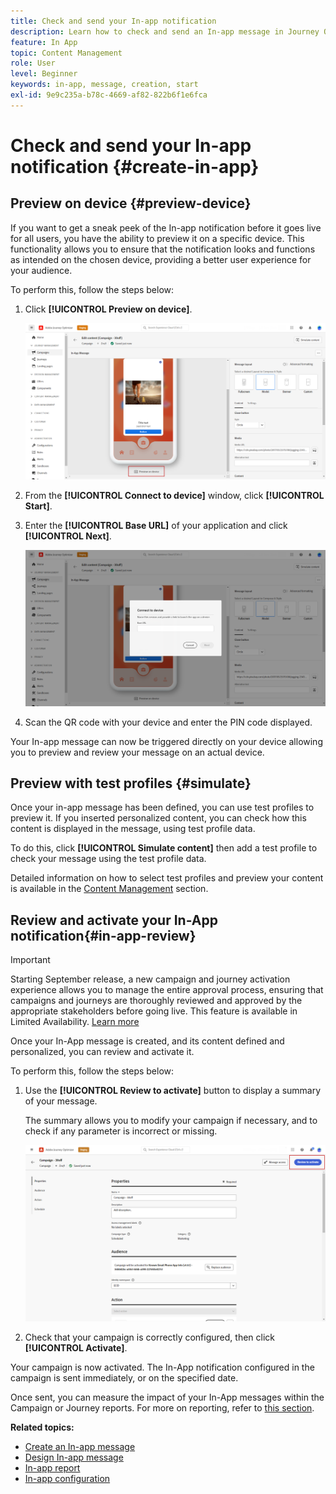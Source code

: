 ```yaml
---
title: Check and send your In-app notification
description: Learn how to check and send an In-app message in Journey Optimizer
feature: In App
topic: Content Management
role: User
level: Beginner
keywords: in-app, message, creation, start
exl-id: 9e9c235a-b78c-4669-af82-822b6f1e6fca
---
```

# Check and send your In-app notification {#create-in-app}

## Preview on device {#preview-device}

If you want to get a sneak peek of the In-app notification before it goes live for all users, you have the ability to preview it on a specific device. This functionality allows you to ensure that the notification looks and functions as intended on the chosen device, providing a better user experience for your audience.

To perform this, follow the steps below: 

1. Click **[!UICONTROL Preview on device]**.

    ![](assets/in_app_create_6.png)

1. From the **[!UICONTROL Connect to device]** window, click **[!UICONTROL Start]**.

1. Enter the **[!UICONTROL Base URL]** of your application and click **[!UICONTROL Next]**.

    ![](assets/in_app_create_7.png)

1. Scan the QR code with your device and enter the PIN code displayed. 
 
Your In-app message can now be triggered directly on your device allowing you to preview and review your message on an actual device. 

## Preview with test profiles {#simulate}

Once your in-app message has been defined, you can use test profiles to preview it. If you inserted personalized content, you can check how this content is displayed in the message, using test profile data.

To do this, click **[!UICONTROL Simulate content]** then add a test profile to check your message using the test profile data.

Detailed information on how to select test profiles and preview your content is available in the [Content Management](../content-management/preview-test.md) section.

## Review and activate your In-App notification{#in-app-review}

>[!IMPORTANT]
>
>Starting September release, a new campaign and journey activation experience allows you to manage the entire approval process, ensuring that campaigns and journeys are thoroughly reviewed and approved by the appropriate stakeholders before going live. This feature is available in Limited Availability. [Learn more](../test-approve/gs-approval.md)

Once your In-App message is created, and its content defined and personalized, you can review and activate it.

To perform this, follow the steps below:

1. Use the **[!UICONTROL Review to activate]** button to display a summary of your message.

    The summary allows you to modify your campaign if necessary, and to check if any parameter is incorrect or missing.

    ![](assets/in_app_create_5.png)

1. Check that your campaign is correctly configured, then click **[!UICONTROL Activate]**.

Your campaign is now activated. The In-App notification configured in the campaign is sent immediately, or on the specified date.

Once sent, you can measure the impact of your In-App messages within the Campaign or Journey reports. For more on reporting, refer to [this section](../reports/campaign-global-report-cja-inapp.md).

**Related topics:**

* [Create an In-app message](create-in-app.md)
* [Design In-app message](design-in-app.md)
* [In-app report](../reports/campaign-global-report-cja-inapp.md)
* [In-app configuration](inapp-configuration.md)
